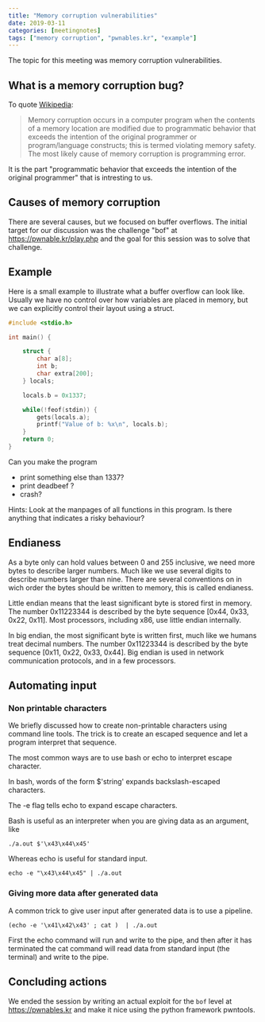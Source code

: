 ```yaml
---
title: "Memory corruption vulnerabilities"
date: 2019-03-11
categories: [meetingnotes]
tags: ["memory corruption", "pwnables.kr", "example"]
---
```


The topic for this meeting was memory corruption vulnerabilities.

<!--more-->

## What is a memory corruption bug?

To quote [Wikipedia](https://en.wikipedia.org/wiki/Memory_corruption):

> Memory corruption occurs in a computer program when the contents of a memory location are modified due to programmatic behavior that exceeds the intention of the original programmer or program/language constructs; this is termed violating memory safety. The most likely cause of memory corruption is programming error.

It is the part "programmatic behavior that exceeds the intention of the original programmer" that is intresting to us.

## Causes of memory corruption

There are several causes, but we focused on buffer overflows. The initial target for our discussion was the challenge "bof" at https://pwnable.kr/play.php and the goal for this session was to solve that challenge.


## Example

Here is a small example to illustrate what a buffer overflow can look like. Usually we have no control over how variables are placed in memory, but we can explicitly control their layout using a struct.

```C
#include <stdio.h>

int main() {

	struct {
		char a[8];
		int b;
		char extra[200];
	} locals;

	locals.b = 0x1337;

	while(!feof(stdin)) {
		gets(locals.a);
		printf("Value of b: %x\n", locals.b);
	}
	return 0;
}
```

Can you make the program

- print something else than 1337?
- print deadbeef ?
- crash?

Hints: Look at the manpages of all functions in this program.
Is there anything that indicates a risky behaviour?

## Endianess

As a byte only can hold values between 0 and 255 inclusive, we need more bytes to describe larger numbers. Much like we use several digits to describe numbers larger than nine. There are several conventions on in wich order the bytes should be written to memory, this is called endianess.

Little endian means that the least significant byte is stored first in memory. The number 0x11223344 is described by the byte sequence [0x44, 0x33, 0x22, 0x11]. Most processors, including x86, use little endian internally.

In big endian, the most significant byte is written first, much like we humans treat decimal numbers. The number 0x11223344 is described by the byte sequence [0x11, 0x22, 0x33, 0x44]. Big endian is used in network communication protocols, and in a few processors.


## Automating input

### Non printable characters
We briefly discussed how to create non-printable characters using command line tools. The trick is to create an escaped sequence and let a program interpret that sequence.

The most common ways are to use bash or echo to interpret escape character.

In bash, words of the form $'string' expands backslash-escaped characters.

The -e flag tells echo to expand escape characters.

Bash is useful as an interpreter when you are giving data as an argument, like

```
./a.out $'\x43\x44\x45'
```

Whereas echo is useful for standard input.

```
echo -e "\x43\x44\x45" | ./a.out
```

### Giving more data after generated data

A common trick to give user input after generated data is to use a pipeline.

```
(echo -e '\x41\x42\x43' ; cat )  | ./a.out
```

First the echo command will run and write to the pipe, and then after it has terminated the cat command will read data from standard input (the terminal) and write to the pipe.

## Concluding actions

We ended the session by writing an actual exploit for the `bof` level at https://pwnables.kr and make it nice using the python framework pwntools.
